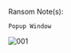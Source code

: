 Ransom Note(s):  
```
Popup Window
```
![001](https://github.com/user-attachments/assets/459e129f-2913-4e7b-a60d-76d8475d1887)
